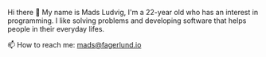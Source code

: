 Hi there 👋
My name is Mads Ludvig, I'm a 22-year old who has an interest in programming. I like solving problems and developing software that helps people in their everyday lifes.

📫 How to reach me: mads@fagerlund.io
